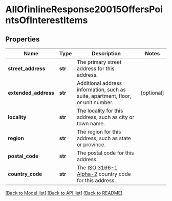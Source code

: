 # AllOfinlineResponse20015OffersPointsOfInterestItems

## Properties
Name | Type | Description | Notes
------------ | ------------- | ------------- | -------------
**street_address** | **str** | The primary street address for this address. | 
**extended_address** | **str** | Additional address information, such as suite, apartment, floor, or unit number. | [optional] 
**locality** | **str** | The locality for this address, such as city or town name. | 
**region** | **str** | The region for this address, such as state or province. | 
**postal_code** | **str** | The postal code for this address. | 
**country_code** | **str** | The [ISO 3166-1 Alpha-2](https://en.wikipedia.org/wiki/ISO_3166-1_alpha-2) country code for this address. | 

[[Back to Model list]](../README.md#documentation-for-models) [[Back to API list]](../README.md#documentation-for-api-endpoints) [[Back to README]](../README.md)

